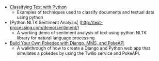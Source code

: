 - [Classifying Text with Python](http://www.nltk.org/book/ch06.html)
  - Examples of techniques used to classify documents and textual data using python
- [Python NLTK Sentiment Analysis] (http://text-processing.com/demo/sentiment/)
  - A working demo of sentiment analysis of text using python NLTK library for natural language processing 
- [Build Your Own Pokedex with Django, MMS, and PokeAPI](https://www.twilio.com/blog/2014/11/build-your-own-pokedex-with-django-mms-and-pokeapi.html)
  - A walkthrough of how to create a Django and Python web app that simulates a pokedex by using the Twilio service and PokeAPI. 
